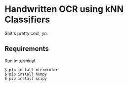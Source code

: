 # Handwritten OCR using kNN Classifiers
Shit's pretty cool, yo.

## Requirements
Run in terminal.
```
$ pip install xtermcolor
$ pip install numpy
$ pip install scipy
```
